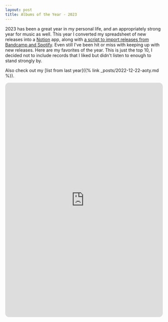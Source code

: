 ```yaml
---
layout: post
title: Albums of the Year - 2023
---
```


2023 has been a great year in my personal life, and an appropriately strong year for music as well. This year I converted my spreadsheet of new releases into a [Notion](https://www.notion.so/) app, along with [a script to import releases from Bandcamp and Spotify](https://github.com/rabidaudio/notion-import-record). Even still I've been hit or miss with keeping up with new releases. Here are my favorites of the year. This is just the top 10, I decided not to include records that I liked but didn't listen to enough to stand strongly by.

Also check out my [list from last year]({% link _posts/2022-12-22-aoty.md %}).

<iframe style="border-radius:12px" src="https://open.spotify.com/embed/playlist/2lifiO3WabALP6nJ1w74IJ?utm_source=generator&theme=0" width="100%" height="750" frameBorder="0" allowfullscreen="" allow="autoplay; clipboard-write; encrypted-media; fullscreen; picture-in-picture" loading="lazy"></iframe>
